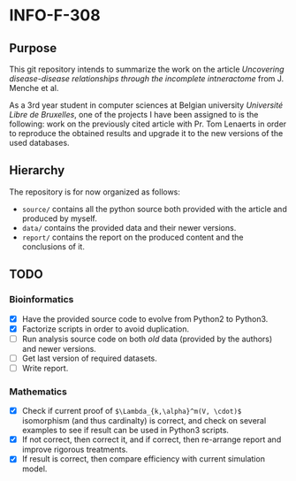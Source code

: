 # INFO-F-308

## Purpose

This git repository intends to summarize the work on the article *Uncovering disease-disease relationships
through the incomplete intneractome* from J. Menche et al.

As a 3rd year student in computer sciences at Belgian university *Université Libre de Bruxelles*, one of the
projects I have been assigned to is the following: work on the previously cited article with Pr. Tom Lenaerts
in order to reproduce the obtained results and upgrade it to the new versions of the used databases.

## Hierarchy

The repository is for now organized as follows:

+ `source/` contains all the python source both provided with the article and produced by myself.
+ `data/` contains the provided data and their newer versions.
+ `report/` contains the report on the produced content and the conclusions of it.

## TODO

### Bioinformatics

+ [x] Have the provided source code to evolve from Python2 to Python3.
+ [x] Factorize scripts in order to avoid duplication.
+ [ ] Run analysis source code on both *old* data (provided by the authors) and newer versions.
+ [ ] Get last version of required datasets.
+ [ ] Write report.

### Mathematics

+ [x] Check if current proof of `$\Lambda_{k,\alpha}^m(V, \cdot)$` isomorphism (and thus cardinalty) is correct, and check
on several examples to see if result can be used in Python3 scripts.
+ [x] If not correct, then correct it, and if correct, then re-arrange report and improve rigorous treatments.
+ [x] If result is correct, then compare efficiency with current simulation model.
